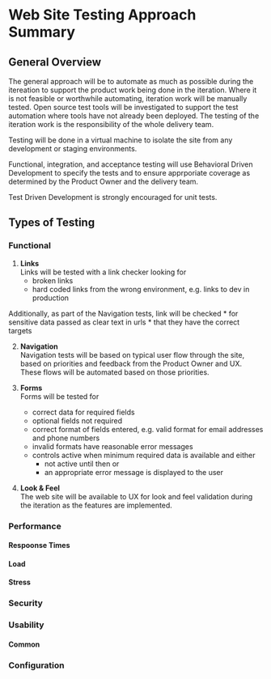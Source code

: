 # Web Site Testing Approach Summary


## General Overview

The general approach will be to automate as much as possible during the itereation to support the product work being done in the iteration. Where it is not feasible or worthwhile automating, iteration work will be manually tested. Open source test tools will be investigated to support the test automation where tools have not already been deployed. The testing of the iteration work is the responsibility of the whole delivery team.

Testing will be done in a virtual machine to isolate the site from any development or staging environments.

Functional, integration, and acceptance testing will use Behavioral Driven Development to specify the tests and to ensure apprporiate coverage as determined by the Product Owner and the delivery team.

Test Driven Development is strongly encouraged for unit tests.

## Types of Testing

### Functional

1. **Links**  
  Links will be tested with a link checker looking for
    * broken links
    * hard coded links from the wrong environment, e.g. links to dev in production  

  Additionally, as part of the Navigation tests, link will be checked 
    * for sensitive data passed as clear text in urls
    * that they have the correct targets

2. **Navigation**  
  Navigation tests will be based on typical user flow through the site, based on priorities and feedback from the Product Owner and UX. These flows will be automated based on those priorities.

3. **Forms**  
  Forms will be tested for  
    + correct data for required fields  
    + optional fields not required  
    + correct format of fields entered, e.g. valid format for email addresses and phone numbers  
    + invalid formats have reasonable error messages  
    + controls active when minimum required data is available and either  
      * not active until then or  
      * an appropriate error message is displayed to the user  

4. **Look & Feel**  
  The web site will be available to UX for look and feel validation during the iteration as the features are implemented.  

### Performance

#### Respoonse Times
#### Load
#### Stress

### Security

### Usability

#### Common 

### Configuration

